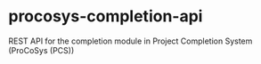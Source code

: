 # procosys-completion-api
REST API for the completion module in Project Completion System (ProCoSys (PCS))
